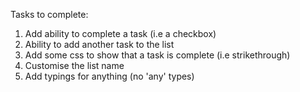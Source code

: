 Tasks to complete:

1. Add ability to complete a task (i.e a checkbox)
2. Ability to add another task to the list
3. Add some css to show that a task is complete (i.e strikethrough)
4. Customise the list name
5. Add typings for anything (no 'any' types)
